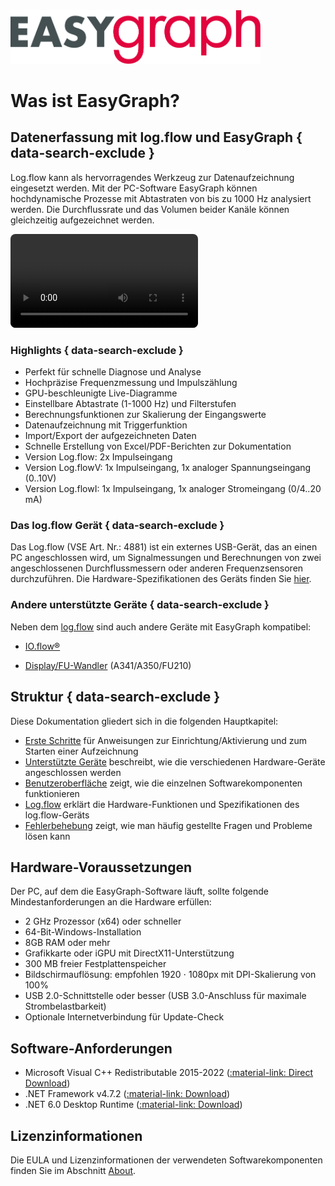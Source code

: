 <img src="img/easygraph_logo.svg" alt="header" width="400"/>

# Was ist EasyGraph? 

## Datenerfassung mit log.flow und EasyGraph { data-search-exclude }
Log.flow kann als hervorragendes Werkzeug zur Datenaufzeichnung eingesetzt werden. Mit der PC-Software EasyGraph können hochdynamische Prozesse mit Abtastraten von bis zu 
1000 Hz analysiert werden. Die Durchflussrate und das Volumen beider Kanäle können gleichzeitig aufgezeichnet werden.

<video controls autoplay loop src="img/easygraphdemo.mp4" style="border-radius: 8px;"> </video>  

### Highlights { data-search-exclude }

- Perfekt für schnelle Diagnose und Analyse
- Hochpräzise Frequenzmessung und Impulszählung
- GPU-beschleunigte Live-Diagramme 
- Einstellbare Abtastrate (1-1000 Hz) und Filterstufen
- Berechnungsfunktionen zur Skalierung der Eingangswerte
- Datenaufzeichnung mit Triggerfunktion
- Import/Export der aufgezeichneten Daten
- Schnelle Erstellung von Excel/PDF-Berichten zur Dokumentation
- Version Log.flow: 2x Impulseingang
- Version Log.flowV: 1x Impulseingang, 1x analoger Spannungseingang (0..10V)
- Version Log.flowI: 1x Impulseingang, 1x analoger Stromeingang (0/4..20 mA)

### Das log.flow Gerät { data-search-exclude }

Das Log.flow (VSE Art. Nr.: 4881) ist ein externes USB-Gerät, das an einen PC angeschlossen wird, um Signalmessungen und Berechnungen von zwei angeschlossenen Durchflussmessern oder anderen Frequenzsensoren durchzuführen. Die Hardware-Spezifikationen des Geräts finden Sie [hier](logflow.md "Log.flow Device Description").

### Andere unterstützte Geräte { data-search-exclude }



Neben dem [log.flow](devices.md#logflow-datalogging-system) sind auch andere Geräte mit EasyGraph kompatibel:

- [IO.flow®](devices.md#ioflow-with-usb-master)

- [Display/FU-Wandler](devices.md#displayfu-wandler-rs232) (A341/A350/FU210)

## Struktur { data-search-exclude }

Diese Dokumentation gliedert sich in die folgenden Hauptkapitel:

* [Erste Schritte](gettingstarted.md) für Anweisungen zur Einrichtung/Aktivierung und zum Starten einer Aufzeichnung
* [Unterstützte Geräte](devices.md) beschreibt, wie die verschiedenen Hardware-Geräte angeschlossen werden 
* [Benutzeroberfläche](uiguide.md) zeigt, wie die einzelnen Softwarekomponenten funktionieren
* [Log.flow](logflow.md) erklärt die Hardware-Funktionen und Spezifikationen des log.flow-Geräts
* [Fehlerbehebung](faqs.md) zeigt, wie man häufig gestellte Fragen und Probleme lösen kann



## Hardware-Voraussetzungen

Der PC, auf dem die EasyGraph-Software läuft, sollte folgende Mindestanforderungen an die Hardware erfüllen:

* 2 GHz Prozessor (x64) oder schneller
* 64-Bit-Windows-Installation
* 8GB RAM oder mehr
* Grafikkarte oder iGPU mit DirectX11-Unterstützung
* 300 MB freier Festplattenspeicher
* Bildschirmauflösung: empfohlen 1920 ⋅ 1080px mit DPI-Skalierung von 100%
* USB 2.0-Schnittstelle oder besser (USB 3.0-Anschluss für maximale Strombelastbarkeit)
* Optionale Internetverbindung für Update-Check

## Software-Anforderungen

* Microsoft Visual C++ Redistributable 2015-2022 ([:material-link: Direct Download](https://aka.ms/vs/17/release/vc_redist.x64.exe))
* .NET Framework v4.7.2 ([:material-link: Download](https://dotnet.microsoft.com/en-us/download/dotnet-framework/net472))
* .NET 6.0 Desktop Runtime ([:material-link: Download](https://dotnet.microsoft.com/en-us/download/dotnet/6.0))

## Lizenzinformationen

Die EULA und Lizenzinformationen der verwendeten Softwarekomponenten finden Sie im Abschnitt [About](about.md).
